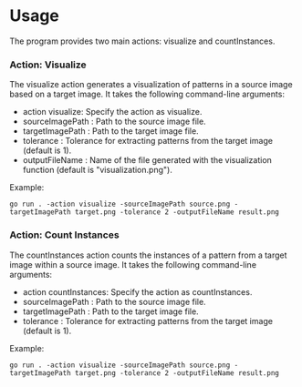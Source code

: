 # Usage
The program provides two main actions: visualize and countInstances.

### Action: Visualize
The visualize action generates a visualization of patterns in a source image based on a target image. It takes the following command-line arguments:

- action visualize: Specify the action as visualize.
- sourceImagePath <path>: Path to the source image file.
- targetImagePath <path>: Path to the target image file.
- tolerance <value>: Tolerance for extracting patterns from the target image (default is 1).
- outputFileName <filename>: Name of the file generated with the visualization function (default is "visualization.png").
  
Example:

```
go run . -action visualize -sourceImagePath source.png -targetImagePath target.png -tolerance 2 -outputFileName result.png
```

### Action: Count Instances
The countInstances action counts the instances of a pattern from a target image within a source image. It takes the following command-line arguments:

- action countInstances: Specify the action as countInstances.
- sourceImagePath <path>: Path to the source image file.
- targetImagePath <path>: Path to the target image file.
- tolerance <value>: Tolerance for extracting patterns from the target image (default is 1).
  
Example:

```
go run . -action visualize -sourceImagePath source.png -targetImagePath target.png -tolerance 2 -outputFileName result.png
```
